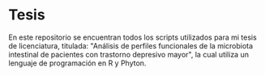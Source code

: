 # Tesis

En este repositorio se encuentran todos los scripts utilizados para mi tesis de licenciatura, titulada: "Análisis de perfiles funcionales de la microbiota intestinal de pacientes con trastorno depresivo mayor", la cual utiliza un lenguaje de programación en R y Phyton. 
